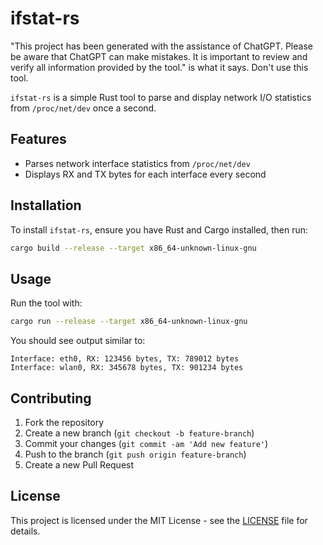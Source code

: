 # ifstat-rs

"This project has been generated with the assistance of ChatGPT. Please be aware that ChatGPT can make mistakes. It is important to review and verify all information provided by the tool." is what it says. Don't use this tool.

`ifstat-rs` is a simple Rust tool to parse and display network I/O statistics from `/proc/net/dev` once a second.

## Features

- Parses network interface statistics from `/proc/net/dev`
- Displays RX and TX bytes for each interface every second

## Installation

To install `ifstat-rs`, ensure you have Rust and Cargo installed, then run:

```sh
cargo build --release --target x86_64-unknown-linux-gnu
```

## Usage

Run the tool with:

```sh
cargo run --release --target x86_64-unknown-linux-gnu
```

You should see output similar to:

```text
Interface: eth0, RX: 123456 bytes, TX: 789012 bytes
Interface: wlan0, RX: 345678 bytes, TX: 901234 bytes
```

## Contributing

1. Fork the repository
2. Create a new branch (`git checkout -b feature-branch`)
3. Commit your changes (`git commit -am 'Add new feature'`)
4. Push to the branch (`git push origin feature-branch`)
5. Create a new Pull Request

## License

This project is licensed under the MIT License - see the [LICENSE](LICENSE) file for details.
